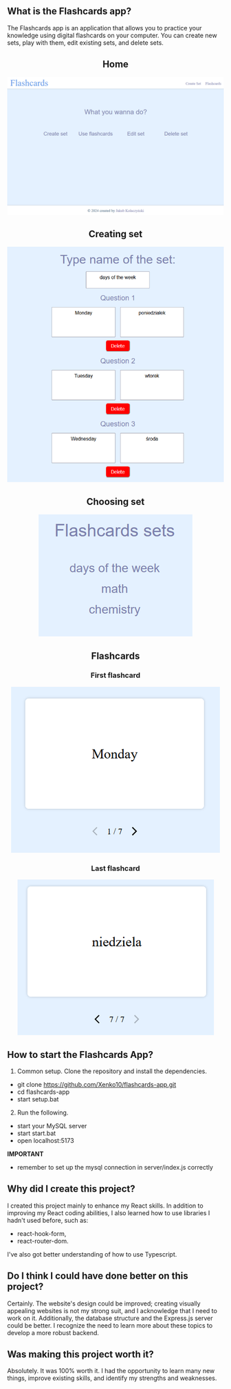 ## What is the Flashcards app?

The Flashcards app is an application that allows you to practice your knowledge using digital flashcards on your computer. You can create new sets, play with them, edit existing sets, and delete sets.

<div align="center">
    <h2>Home</h2>
<img src="./img/main.png" alt="main">
    <h2>Creating set</h2>
<img src="./img/creating_set.png" alt="creating set">
    <h2>Choosing set</h2>
<img src="./img/choosing_set.png" alt="choosing set">
    <h2>Flashcards</h2>
    <h3>First flashcard</h3>
<img src="./img/using_flashcards.png" alt="flashcards">
    <h3>Last flashcard</h3>
<img src="./img/using_flashcards2.png" alt="flashcards">
</div>

## How to start the Flashcards App?

1. Common setup. Clone the repository and install the dependencies.

- git clone https://github.com/Xenko10/flashcards-app.git
- cd flashcards-app
- start setup.bat

2. Run the following.

- start your MySQL server
- start start.bat
- open localhost:5173

**IMPORTANT**

- remember to set up the mysql connection in server/index.js correctly

## Why did I create this project?

I created this project mainly to enhance my React skills. In addition to improving my React coding abilities, I also learned how to use libraries I hadn't used before, such as:

- react-hook-form,
- react-router-dom.

I've also got better understanding of how to use Typescript.

## Do I think I could have done better on this project?

Certainly. The website's design could be improved; creating visually appealing websites is not my strong suit, and I acknowledge that I need to work on it. Additionally, the database structure and the Express.js server could be better. I recognize the need to learn more about these topics to develop a more robust backend.

## Was making this project worth it?

Absolutely. It was 100% worth it. I had the opportunity to learn many new things, improve existing skills, and identify my strengths and weaknesses.
